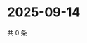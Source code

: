 # 2025-09-14

共 0 条

<!-- BEGIN ZHIHUQUESTIONS -->
<!-- 最后更新时间 Sun Sep 14 2025 10:22:29 GMT+0800 (China Standard Time) -->

<!-- END ZHIHUQUESTIONS -->
